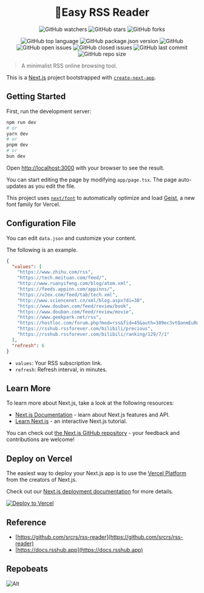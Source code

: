 <h1 align="center">🎯Easy RSS Reader</h1>
<div align="center">

![GitHub watchers](https://img.shields.io/github/watchers/liuyuhe666/easy-rss-reader?style=social) ![GitHub stars](https://img.shields.io/github/stars/liuyuhe666/easy-rss-reader?style=social) ![GitHub forks](https://img.shields.io/github/forks/liuyuhe666/easy-rss-reader?style=social)

![GitHub top language](https://img.shields.io/github/languages/top/liuyuhe666/easy-rss-reader?style=flat-square) ![GitHub package.json version](https://img.shields.io/github/package-json/v/liuyuhe666/easy-rss-reader?style=flat-square) ![GitHub](https://img.shields.io/github/license/liuyuhe666/easy-rss-reader?style=flat-square) ![GitHub open issues](https://img.shields.io/github/issues/liuyuhe666/easy-rss-reader?style=flat-square) ![GitHub closed issues](https://img.shields.io/github/issues-closed/liuyuhe666/easy-rss-reader) ![GitHub last commit](https://img.shields.io/github/last-commit/liuyuhe666/easy-rss-reader?style=flat-square) ![GitHub repo size](https://img.shields.io/github/repo-size/liuyuhe666/easy-rss-reader?style=flat-square) 

</div>

> A minimalist RSS online browsing tool.

This is a [Next.js](https://nextjs.org) project bootstrapped with [`create-next-app`](https://nextjs.org/docs/app/api-reference/cli/create-next-app).

## Getting Started

First, run the development server:

```bash
npm run dev
# or
yarn dev
# or
pnpm dev
# or
bun dev
```

Open [http://localhost:3000](http://localhost:3000) with your browser to see the result.

You can start editing the page by modifying `app/page.tsx`. The page auto-updates as you edit the file.

This project uses [`next/font`](https://nextjs.org/docs/app/building-your-application/optimizing/fonts) to automatically optimize and load [Geist](https://vercel.com/font), a new font family for Vercel.

## Configuration File

You can edit `data.json` and customize your content.

The following is an example.

```json
{
  "values": [
    "https://www.zhihu.com/rss",
    "https://tech.meituan.com/feed/",
    "http://www.ruanyifeng.com/blog/atom.xml",
    "https://feeds.appinn.com/appinns/",
    "https://v2ex.com/feed/tab/tech.xml",
    "http://www.sciencenet.cn/xml/blog.aspx?di=30",
    "https://www.douban.com/feed/review/book",
    "https://www.douban.com/feed/review/movie",
    "https://www.geekpark.net/rss",
    "https://hostloc.com/forum.php?mod=rss&fid=45&auth=389ec3vtQanmEuRoghE%2FpZPWnYCPmvwWgSa7RsfjbQ%2BJpA%2F6y6eHAx%2FKqtmPOg",
    "https://rsshub.rssforever.com/bilibili/precious",
    "https://rsshub.rssforever.com/bilibili/ranking/129/7/1"
  ],
  "refresh": 6
}
```
- `values`: Your RSS subscription link.
- `refresh`: Refresh interval, in minutes.

## Learn More

To learn more about Next.js, take a look at the following resources:

- [Next.js Documentation](https://nextjs.org/docs) - learn about Next.js features and API.
- [Learn Next.js](https://nextjs.org/learn) - an interactive Next.js tutorial.

You can check out [the Next.js GitHub repository](https://github.com/vercel/next.js) - your feedback and contributions are welcome!

## Deploy on Vercel

The easiest way to deploy your Next.js app is to use the [Vercel Platform](https://vercel.com/new?utm_medium=default-template&filter=next.js&utm_source=create-next-app&utm_campaign=create-next-app-readme) from the creators of Next.js.

Check out our [Next.js deployment documentation](https://nextjs.org/docs/app/building-your-application/deploying) for more details.

[![Deploy to Vercel](https://vercel.com/button)](https://vercel.com/import/project?template=https://github.com/liuyuhe666/easy-rss-reader)

## Reference
- [https://github.com/srcrs/rss-reader](https://github.com/srcrs/rss-reader)
- [https://docs.rsshub.app](https://docs.rsshub.app)

## Repobeats
![Alt](https://repobeats.axiom.co/api/embed/ba102d843b1f9a561eb19f8420806aca0a0b8c40.svg "Repobeats analytics image")
